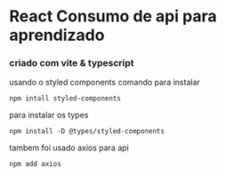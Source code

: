 # React Consumo de api  para aprendizado 
### criado com vite & typescript

usando o styled components comando para instalar

`npm intall styled-components`

para instalar os types 

`npm install -D @types/styled-components`

tambem foi usado axios para api

`npm add axios`

